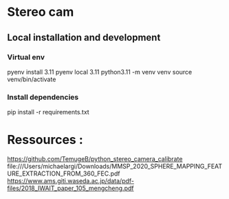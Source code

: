 # Stereo cam

## Local installation and development

### Virtual env

pyenv install 3.11
pyenv local 3.11
python3.11 -m venv venv
source venv/bin/activate

### Install dependencies

pip install -r requirements.txt

# Ressources :
https://github.com/TemugeB/python_stereo_camera_calibrate
file:///Users/michaelargi/Downloads/MMSP_2020_SPHERE_MAPPING_FEATURE_EXTRACTION_FROM_360_FEC.pdf
https://www.ams.giti.waseda.ac.jp/data/pdf-files/2018_IWAIT_paper_105_mengcheng.pdf